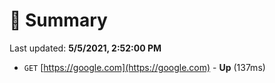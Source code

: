 # 📖 Summary
Last updated: **5/5/2021, 2:52:00 PM**

- `GET` [https://google.com](https://google.com) - **Up** (137ms)
